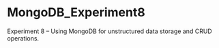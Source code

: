 # MongoDB_Experiment8
Experiment 8 – Using MongoDB for unstructured data storage and CRUD operations.
